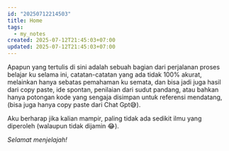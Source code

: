 ```yaml
---
id: "20250712214503"
title: Home
tags:
  - my_notes
created: 2025-07-12T21:45:03+07:00
updated: 2025-07-12T21:45:03+07:00
---
```


Apapun yang tertulis di sini adalah sebuah bagian dari perjalanan proses belajar ku selama ini, catatan-catatan yang ada tidak 100% akurat, melainkan hanya sebatas pemahaman ku semata, dan bisa jadi juga hasil dari copy paste, ide spontan, penilaian dari sudut pandang, atau bahkan hanya potongan kode yang sengaja disimpan untuk referensi mendatang, (bisa juga hanya copy paste dari Chat Gpt😅).

Aku berharap jika kalian mampir, paling tidak ada sedikit ilmu yang diperoleh (walaupun tidak dijamin 😂). 

_Selamat menjelajah!_
